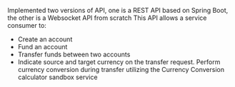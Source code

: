 Implemented two versions of API, one is a REST API based on Spring Boot, the other is a Websocket API from scratch
This API allows a service consumer to:	
* Create an account	
* Fund an account	
* Transfer funds between two accounts	
* Indicate source and target currency on the transfer request. Perform currency conversion during transfer utilizing the Currency Conversion calculator sandbox service	


